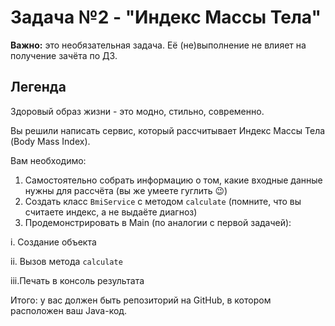 # Задача №2 - "Индекс Массы Тела"

**Важно:** это необязательная задача. Её (не)выполнение не влияет на получение зачёта по ДЗ.

## Легенда

Здоровый образ жизни - это модно, стильно, современно.

Вы решили написать сервис, который рассчитывает Индекс Массы Тела (Body Mass Index).

Вам необходимо:

1.  Самостоятельно собрать информацию о том, какие входные данные нужны для рассчёта (вы же умеете гуглить 😉)
2.  Создать класс ```BmiService``` с методом ```calculate``` (помните, что вы считаете индекс, а не выдаёте диагноз)
3.  Продемонстрировать в Main (по аналогии с первой задачей):

i.  Создание объекта

ii. Вызов метода ```calculate```

iii.Печать в консоль результата

Итого: у вас должен быть репозиторий на GitHub, в котором расположен ваш Java-код.
